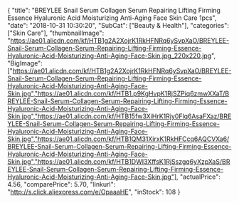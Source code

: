 {
	"title": "BREYLEE Snail Serum Collagen Serum Repairing Lifting Firming Essence Hyaluronic Acid Moisturizing Anti-Aging Face Skin Care 1pcs",
	"date": "2018-10-31 10:30:20",
	"SubCat": ["Beauty & Health"],
	"categories": ["Skin Care"],
	"thumbnailImage": "https://ae01.alicdn.com/kf/HTB1g2A2XojrK1RkHFNRq6ySvpXaO/BREYLEE-Snail-Serum-Collagen-Serum-Repairing-Lifting-Firming-Essence-Hyaluronic-Acid-Moisturizing-Anti-Aging-Face-Skin.jpg_220x220.jpg",
	"BigImage": ["https://ae01.alicdn.com/kf/HTB1g2A2XojrK1RkHFNRq6ySvpXaO/BREYLEE-Snail-Serum-Collagen-Serum-Repairing-Lifting-Firming-Essence-Hyaluronic-Acid-Moisturizing-Anti-Aging-Face-Skin.jpg","https://ae01.alicdn.com/kf/HTB1.p9KgHvpK1RjSZPiq6zmwXXaT/BREYLEE-Snail-Serum-Collagen-Serum-Repairing-Lifting-Firming-Essence-Hyaluronic-Acid-Moisturizing-Anti-Aging-Face-Skin.jpg","https://ae01.alicdn.com/kf/HTB15fw3XiHrK1Rjy0Flq6AsaFXaz/BREYLEE-Snail-Serum-Collagen-Serum-Repairing-Lifting-Firming-Essence-Hyaluronic-Acid-Moisturizing-Anti-Aging-Face-Skin.jpg","https://ae01.alicdn.com/kf/HTB1QM31XirxK1RkHFCcq6AQCVXa6/BREYLEE-Snail-Serum-Collagen-Serum-Repairing-Lifting-Firming-Essence-Hyaluronic-Acid-Moisturizing-Anti-Aging-Face-Skin.jpg","https://ae01.alicdn.com/kf/HTB1DWI3XffsK1RjSszgq6yXzpXaS/BREYLEE-Snail-Serum-Collagen-Serum-Repairing-Lifting-Firming-Essence-Hyaluronic-Acid-Moisturizing-Anti-Aging-Face-Skin.jpg"],
	"actualPrice": 4.56,
	"comparePrice": 5.70,
	"linkurl": "http://s.click.aliexpress.com/e/OpaaaHE",
	"inStock": 108
}
